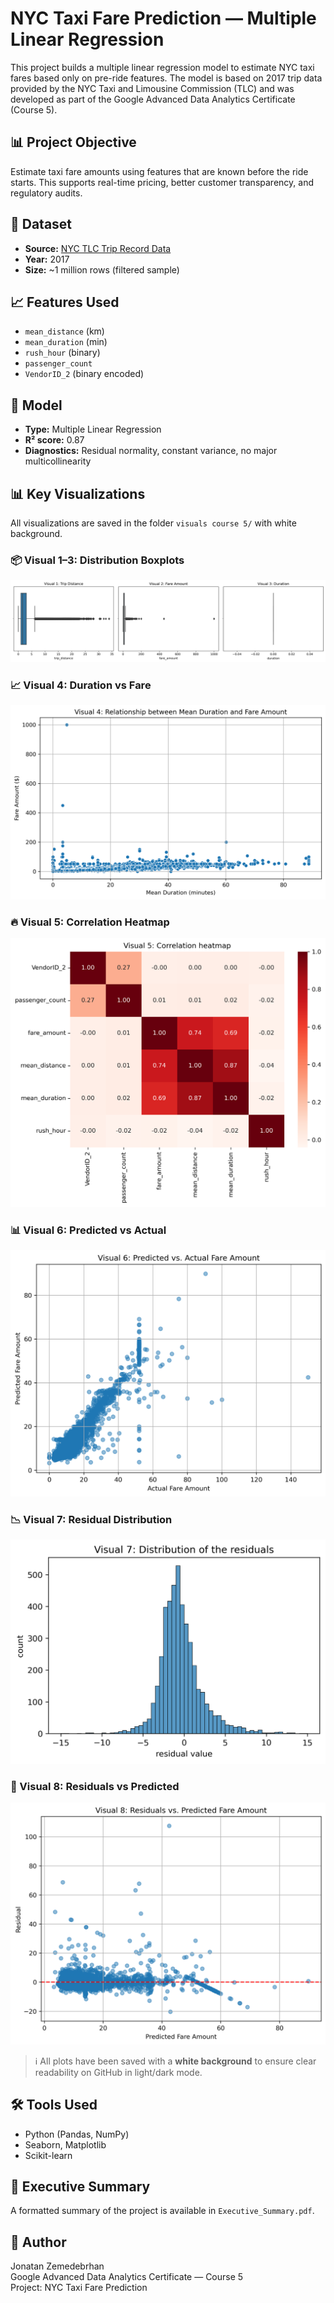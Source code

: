 # NYC Taxi Fare Prediction — Multiple Linear Regression

This project builds a multiple linear regression model to estimate NYC taxi fares based only on pre-ride features. The model is based on 2017 trip data provided by the NYC Taxi and Limousine Commission (TLC) and was developed as part of the Google Advanced Data Analytics Certificate (Course 5).

## 📊 Project Objective
Estimate taxi fare amounts using features that are known before the ride starts. This supports real-time pricing, better customer transparency, and regulatory audits.

## 📁 Dataset
- **Source:** [NYC TLC Trip Record Data](https://www.nyc.gov/site/tlc/about/tlc-trip-record-data.page)
- **Year:** 2017
- **Size:** ~1 million rows (filtered sample)

## 📈 Features Used
- `mean_distance` (km)
- `mean_duration` (min)
- `rush_hour` (binary)
- `passenger_count`
- `VendorID_2` (binary encoded)

## 🧠 Model
- **Type:** Multiple Linear Regression
- **R² score:** 0.87
- **Diagnostics:** Residual normality, constant variance, no major multicollinearity

## 📊 Key Visualizations

All visualizations are saved in the folder `visuals course 5/` with white background.

### 📦 Visual 1–3: Distribution Boxplots
![Boxplots](visuals%20course%205/boxplots_trip_fare_duration.png)

### 📈 Visual 4: Duration vs Fare
![Scatterplot](visuals%20course%205/duration_vs_fare_scatter.png)

### 🔥 Visual 5: Correlation Heatmap
![Heatmap](visuals%20course%205/correlation_heatmap.png)

### 📊 Visual 6: Predicted vs Actual
![Prediction Accuracy](visuals%20course%205/predicted_vs_actual.png)

### 📉 Visual 7: Residual Distribution
![Residual Histogram](visuals%20course%205/residual_distribution.png)

### 🧮 Visual 8: Residuals vs Predicted
![Residuals vs Prediction](visuals%20course%205/residuals_vs_predicted.png)

> ℹ️ All plots have been saved with a **white background** to ensure clear readability on GitHub in light/dark mode.

## 🛠 Tools Used
- Python (Pandas, NumPy)
- Seaborn, Matplotlib
- Scikit-learn

## 📄 Executive Summary
A formatted summary of the project is available in `Executive_Summary.pdf`.

## 👤 Author
Jonatan Zemedebrhan  
Google Advanced Data Analytics Certificate — Course 5  
Project: NYC Taxi Fare Prediction
